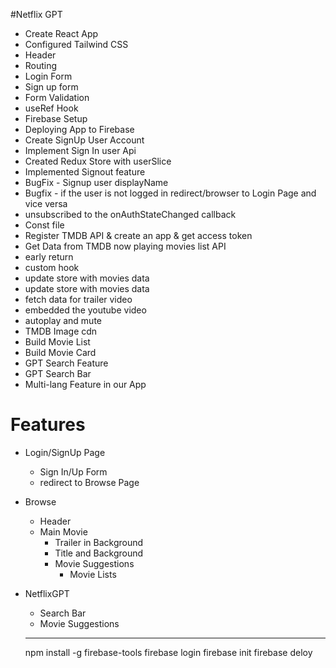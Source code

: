 #Netflix GPT

- Create React App
- Configured Tailwind CSS
- Header
- Routing
- Login Form
- Sign up form
- Form Validation
- useRef Hook
- Firebase Setup
- Deploying App to Firebase
- Create SignUp User Account
- Implement Sign In user Api
- Created Redux Store with userSlice
- Implemented Signout feature
- BugFix - Signup user displayName 
- Bugfix - if the user is not logged in redirect/browser to Login Page and vice versa
- unsubscribed to the onAuthStateChanged callback
- Const file
- Register TMDB API & create an app & get access token
- Get Data from TMDB now playing movies list API
- early return
- custom hook
- update store with movies data
- update store with movies data
- fetch data for trailer video
- embedded the youtube video
- autoplay and mute
- TMDB Image cdn
- Build Movie List
- Build Movie Card
- GPT Search Feature
- GPT Search Bar
- Multi-lang Feature in our App


# Features
- Login/SignUp Page
  - Sign In/Up Form
  - redirect to Browse Page
- Browse
  - Header
  - Main Movie
      - Trailer in Background
      - Title and Background
      - Movie Suggestions
        - Movie Lists
- NetflixGPT
  - Search Bar
  - Movie Suggestions



  ------

  npm install -g firebase-tools
  firebase login
  firebase init
  firebase deloy